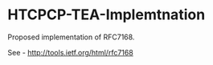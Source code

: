 HTCPCP-TEA-Implemtnation
========================

Proposed implementation of RFC7168.

See - http://tools.ietf.org/html/rfc7168
